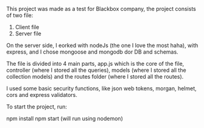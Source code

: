 This project was made as a test for Blackbox company, the project consists of two file:

1. Client file
2. Server file

On the server side, I eorked with nodeJs (the one I love the most haha), with express, and I chose mongoose and mongodb dor DB and schemas.

The file is divided into 4 main parts, app.js which is the core of the file, controller (where I stored all the queries), models (where I stored all the collection models) and the routes folder (where I stored all the routes).

I used some basic security functions, like json web tokens, morgan, helmet, cors and express validators.

To start the project, run:

npm install
npm start (will run using nodemon)
